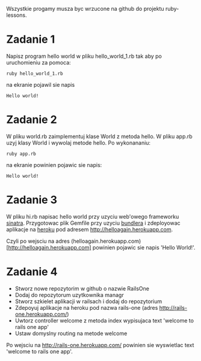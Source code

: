 Wszystkie progamy musza byc wrzucone na github do projektu ruby-lessons.

# Zadanie 1

Napisz program hello world w pliku hello_world_1.rb tak aby po uruchomieniu za pomoca:
```
ruby hello_world_1.rb
```

na ekranie pojawil sie napis
```
Hello world!
```

# Zadanie 2

W pliku world.rb zaimplementuj klase World z metoda hello.
W pliku app.rb uzyj klasy World i wywolaj metode hello. Po wykonananiu:
```
ruby app.rb
```

na ekranie powinien pojawic sie napis:
```
Hello world!
```

# Zadanie 3

W pliku hi.rb napisac hello world przy uzyciu web'owego frameworku [sinatra](http://www.sinatrarb.com/). Przygotowac plik Gemfile przy uzyciu [bundlera](http://bundler.io/) i zdeployowac aplikacje na [heroku](http://heroku.com) pod adresem http://helloagain.herokuapp.com.

Czyli po wejsciu na adres (helloagain.herokuapp.com)[http://helloagain.herokuapp.com] powinien pojawic sie napis 'Hello World!'.

# Zadanie 4

* Stworz nowe repozytorim w github o nazwie RailsOne
* Dodaj do repozytorum uzytkownika managr
* Stworz szkielet aplikacji w railsach i dodaj do repozytorium
* Zdepoyuj aplikacje na heroku pod nazwa rails-one (adres http://rails-one.herokuapp.com/)
* Uwtorz controller welcome z metoda index wypisujaca text 'welcome to rails one app'
* Ustaw domyslny routing na metode welcome

Po wejsciu na http://rails-one.herokuapp.com/ powinien sie wyswietlac text 'welcome to rails one app'.
